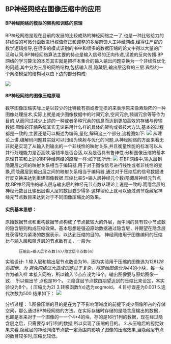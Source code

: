 ## BP神经网络在图像压缩中的应用
#### BP神经网络的模型的架构和训练的原理
BP神经网络是现在目前的发展的比较成熟的神经网络之一了,也是一种比较给力的非线性的可微分函数进行权值修正和调整的多层前馈人工神经网络,经得住严密的数学逻辑推导,在很多的模式识别的书中和很多的数据压缩的论文中得以大量的广泛和认同.BP神经网络算法主要的特点是输入信号的正向传递,误差的反向传播.BP网络的学习算法的本质其实就是把样本集合的输入输出问题变换为一个非线性优化的问题.其中分为三层的网络结构,包括输入层,隐藏层,输出层这样的三层.典型的一个网络模型的结构可以由下边的部分构成:

 ![](./images/2.png) 

 #### BP神经网络的图像压缩原理
数字图像压缩实际上是以较少的比特数有损或者无损的来表示原来像素矩阵的一种图像处理技术,实际上就是减少图像数据中的时间冗余,空间冗余,频谱冗余等等作为目的,从而同过减少上述的一种或者多种冗余的信息而达到更加高效的存储与传输数据.图像的压缩系统其实无论采用什么样的具体的架构或者技术方法,基本的过程都是一致的,主要还是可以概述为编码,量化,解码这三个部分,流程图如下:
 ![](./images/3.png) 
从理论上讲,编解码问题其实就可以归结为映射与优化的问题,从神经网络的方面来看无非就是实现了从输入到输出的一个非线性的映射关系,并且衡量性能的标准可以从并行处理能力是否高效,容错率是否合适,以及是否具有鲁棒性.分析图像压缩的基本原理其实和上述的BP神经网络的原理一样:如下图所示:
 ![](./images/4.png) 
在BP网络中,输入层到隐藏层之间的映射关系相当于编码器,用于对于图像信号进行线性或者非线性的变换,而隐藏层到输出层之间的映射关系相当于编码器,通过对于压缩后的信号数据进行反变换来达到重建图像数据.压缩比率S=输入层神经元个数/隐藏层神经元节点数.BP神经网络的输入层与输出层的神经元节点数从理论上说是一致的.而隐含层的神经元数目比输出层输入层的数目要少得多.这样理论上就可以通过调节隐藏层神经元节点数目来达到对于不同图像压缩比的效果。
#### 实例基本思想：
原始数据节点和重构数据节点构成了节点数较大的外层，而中间的具有较小节点数
的隐含层则构成压缩效果。基本思想是强迫原始数据通过隐含层，并期望在隐含层
处获得较为紧凑的数据表示，以达到压缩的目的。
神经网络用于图像编码的压缩比与输入层和隐含层的节点数有关，一般为:
       
       
          压缩比=输入层节点数(n)/隐含层节点数(m)
实验设计:
1.输入层和输出层节点数设为16，因为实验用于压缩的图像选为128*128的图像，为
避免网络过大造成训练过于复杂，将原始图像分为4*4的小块，每一块作为输入样
本接入网络，所以输入节点应设为16个。输出图像要与原始图像一致， 所以输出节
点也是16个。
2.隐含层节点数由期望达到的压缩比来设定，本实验设为8个。( 压缩比为2)
3.转移函数f(x)选为sogmoid。
4.目标误差为0.001
5.迭代次数为500
       结果如下：
 ![](./images/1.png)   

 分析过程：
 1.图像压缩的目的是在为了不影响清晰度的前提下减少图像所占的存储空间，那么通过BP神经网络的方法。在实际存储时存储的是隐含层输出的数据，也即是本来对于一个图像的一一个4*4的块，存的是16行1列的数据，现在经过隐含层之后，只需要存4行1列的数据;所以实现了压缩的目的。
2.从压缩后的视觉效果来看,隐藏层的神经网络节点数一定范围内影响了图像的压缩效果,当隐藏层节点的数目较多时,压缩比较低。

